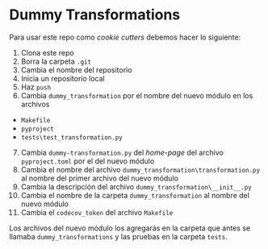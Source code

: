 # Dummy Transformations

Para usar este repo como _cookie cutters_ debemos hacer lo siguiente:

1. Clona este repo
1. Borra la carpeta `.git`
1. Cambia el nombre del repositorio
1. Inicia un repositorio local
1. Haz `push`
1. Cambia `dummy_transformation` por el nombre del nuevo módulo en los archivos
  - `Makefile`
  - `pyproject`
  - `tests\test_transformation.py`
7. Cambia `dummy-transformation.py` del _home-page_ del archivo `pyproject.toml` por el del nuevo módulo
1. Cambia el nombre del archivo `dummy_transformation\transformation.py` al nombre del primer
   archivo del nuevo módulo
1. Cambia la descripción del archivo `dummy_transformation\__init__.py`
1. Cambia el nombre de la carpeta `dummy_transformation` al nombre del nuevo módulo
1. Cambia el `codecov_token` del archivo `Makefile`

Los archivos del nuevo módulo los agregarás en la carpeta que antes se llamaba
`dummy_transformations` y las pruebas en la carpeta `tests`.
